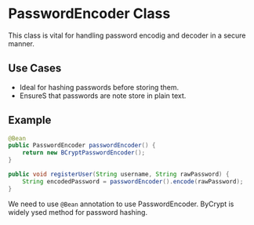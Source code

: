 # PasswordEncoder Class

This class is vital for handling password encodig and decoder in a secure manner.

## Use Cases

* Ideal for hashing passwords before storing them.
* EnsureS that passwords are note store in plain text.

## Example

```java
@Bean
public PasswordEncoder passwordEncoder() {
    return new BCryptPasswordEncoder();
}

public void registerUser(String username, String rawPassword) {
    String encodedPassword = passwordEncoder().encode(rawPassword);
}
```

We need to use `@Bean` annotation to use PasswordEncoder. 
ByCrypt is widely ysed method for password hashing.
